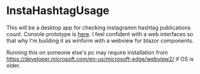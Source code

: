 # InstaHashtagUsage
This will be a desktop app for checking instagramm hashtag publications count. Console prototype is [here](https://github.com/keepdream1ng/scrapInstagramHashtag).
I feel confident with a web interfaces so that why I'm building it as winform with a webview for blazor components.

Running this on someone else's pc may require installation from https://developer.microsoft.com/en-us/microsoft-edge/webview2/ if OS is older.